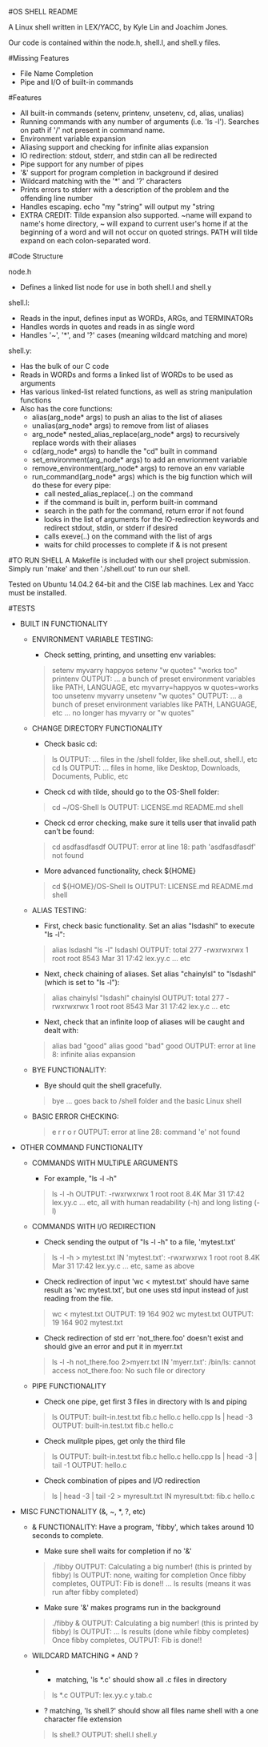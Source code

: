 #OS SHELL README

A Linux shell written in LEX/YACC, by Kyle Lin and Joachim Jones.

Our code is contained within the node.h, shell.l, and shell.y files.

#Missing Features

- File Name Completion
- Pipe and I/O of built-in commands

#Features

- All built-in commands (setenv, printenv, unsetenv, cd, alias, unalias)
- Running commands with any number of arguments (i.e. 'ls -l'). Searches on path if '/' not present in command name.
- Environment variable expansion
- Aliasing support and checking for infinite alias expansion
- IO redirection: stdout, stderr, and stdin can all be redirected
- Pipe support for any number of pipes
- '&' support for program completion in background if desired
- Wildcard matching with the '*' and '?' characters
- Prints errors to stderr with a description of the problem and the offending line number
- Handles escaping. echo "my \"string" will output my "string
- EXTRA CREDIT: Tilde expansion also supported. ~name will expand to name's home directory, ~ will expand to current user's home if at the beginning of a word and will not occur on quoted strings. PATH will tilde expand on each colon-separated word.


#Code Structure

node.h
- Defines a linked list node for use in both shell.l and shell.y

shell.l:
- Reads in the input, defines input as WORDs, ARGs, and TERMINATORs
- Handles words in quotes and reads in as single word
- Handles '~', '*', and '?' cases (meaning wildcard matching and more)

shell.y:
- Has the bulk of our C code
- Reads in WORDs and forms a linked list of WORDs to be used as arguments
- Has various linked-list related functions, as well as string manipulation functions
- Also has the core functions:
	- alias(arg_node* args) to push an alias to the list of aliases
	- unalias(arg_node* args) to remove from list of aliases
	- arg_node* nested_alias_replace(arg_node* args) to recursively replace words with their aliases
	- cd(arg_node* args) to handle the "cd" built in command
	- set_environment(arg_node* args) to add an envrionment variable
	- remove_environment(arg_node* args) to remove an env variable
	- run_command(arg_node* args) which is the big function which will do these for every pipe:
		- call nested_alias_replace(..) on the command
		- if the command is built in, perform built-in command
		- search in the path for the command, return error if not found
		- looks in the list of arguments for the IO-redirection keywords and redirect stdout, stdin, or stderr if desired
		- calls exeve(..) on the command with the list of args
		- waits for child processes to complete if & is not present


#TO RUN SHELL
A Makefile is included with our shell project submission. Simply run 'make' and then './shell.out' to run our shell.

Tested on Ubuntu 14.04.2 64-bit and the CISE lab machines. Lex and Yacc must be installed.


#TESTS

- BUILT IN FUNCTIONALITY

	- ENVIRONMENT VARIABLE TESTING:
		- Check setting, printing, and unsetting env variables:
		> setenv myvarry happyos
		> setenv "w quotes" "works too"
		> printenv
		OUTPUT:
			... a bunch of preset environment variables like PATH, LANGUAGE, etc
			myvarry=happyos
			w quotes=works too
		> unsetenv myvarry
		> unsetenv "w quotes"
		OUTPUT:
			... a bunch of preset environment variables like PATH, LANGUAGE, etc
			... no longer has myvarry or "w quotes"

	- CHANGE DIRECTORY FUNCTIONALITY
		- Check basic cd:
		> ls
		OUTPUT:
			... files in the /shell folder, like shell.out, shell.l, etc
		> cd
		> ls
		OUTPUT:
			... files in home, like Desktop, Downloads, Documents, Public, etc

		- Check cd with tilde, should go to the OS-Shell folder:
		> cd ~/OS-Shell
		> ls
		OUTPUT:
			LICENSE.md README.md shell

		- Check cd error checking, make sure it tells user that invalid path can't be found:
		> cd asdfasdfasdf
		OUTPUT:
			error at line 18: path 'asdfasdfasdf' not found

		- More advanced functionality, check ${HOME}
		> cd ${HOME}/OS-Shell
		> ls
		OUTPUT:
			LICENSE.md README.md shell

	- ALIAS TESTING:
		- First, check basic functionality. Set an alias "lsdashl" to execute "ls -l":
		> alias lsdashl "ls -l"
		> lsdashl
		OUTPUT:
			total 277
			-rwxrwxrwx 1 root root 8543 Mar 31 17:42 lex.yy.c
			... etc

		- Next, check chaining of aliases. Set alias "chainylsl" to "lsdashl" (which is set to "ls -l"):
		> alias chainylsl "lsdashl"
		> chainylsl
		OUTPUT:
			total 277
			-rwxrwxrwx 1 root root 8543 Mar 31 17:42 lex.y.c
			... etc

		- Next, check that an infinite loop of aliases will be caught and dealt with:
		> alias bad "good"
		> alias good "bad"
		> good
		OUTPUT:
			error at line 8: infinite alias expansion

	- BYE FUNCTIONALITY:
		- Bye should quit the shell gracefully.
		> bye
		... goes back to /shell folder and the basic Linux shell

	- BASIC ERROR CHECKING:
		> e r r o r
		OUTPUT:
			error at line 28: command 'e' not found


- OTHER COMMAND FUNCTIONALITY

	- COMMANDS WITH MULTIPLE ARGUMENTS
		- For example, "ls -l -h"
		> ls -l -h
		OUTPUT:
			-rwxrwxrwx 1 root root 8.4K Mar 31 17:42 lex.yy.c
			... etc, all with human readability (-h) and long listing (-l)

	- COMMANDS WITH I/O REDIRECTION
		- Check sending the output of "ls -l -h" to a file, 'mytest.txt'
		> ls -l -h > mytest.txt
		IN 'mytest.txt':
			-rwxrwxrwx 1 root root 8.4K Mar 31 17:42 lex.yy.c
			... etc, same as above

		- Check redirection of input
		'wc < mytest.txt' should have same result as 'wc mytest.txt', but one uses std input instead of just reading from the file.
		> wc < mytest.txt
		OUTPUT:
			19 164 902
		> wc mytest.txt
		OUTPUT:
			19 164 902 mytest.txt

		- Check redirection of std err
		'not_there.foo' doesn't exist and should give an error and put it in myerr.txt
		> ls -l -h not_there.foo 2>myerr.txt
		IN 'myerr.txt':
			/bin/ls: cannot access not_there.foo: No such file or directory

	- PIPE FUNCTIONALITY
		- Check one pipe, get first 3 files in directory with ls and piping
		> ls
		OUTPUT:
			built-in.test.txt fib.c hello.c hello.cpp
		> ls | head -3
		OUTPUT:
			built-in.test.txt
			fib.c
			hello.c

		- Check mulitple pipes, get only the third file
		> ls
		OUTPUT:
			built-in.test.txt fib.c hello.c hello.cpp
		> ls | head -3 | tail -1
		OUTPUT:
			hello.c

		- Check combination of pipes and I/O redirection
		> ls | head -3 | tail -2 > myresult.txt
		IN myresult.txt:
			fib.c
			hello.c

- MISC FUNCTIONALITY (&, ~, *, ?, etc)
	
	- & FUNCTIONALITY:
	Have a program, 'fibby', which takes around 10 seconds to complete.
		
		- Make sure shell waits for completion if no '&'
		> ./fibby
		OUTPUT:
			Calculating a big number! (this is printed by fibby)
		> ls
		OUTPUT:
			none, waiting for completion
		Once fibby completes, OUTPUT:
			Fib is done!!
			... ls results (means it was run after fibby completed)

		- Make sure '&' makes programs run in the background
		> ./fibby &
		OUTPUT:
			Calculating a big number! (this is printed by fibby)
		> ls
		OUTPUT:
			... ls results (done while fibby completes)
		Once fibby completes, OUTPUT:
			Fib is done!!

	- WILDCARD MATCHING * AND ?

		- * matching, 'ls *.c' should show all .c files in directory
		> ls *.c
		OUTPUT:
			lex.yy.c y.tab.c

		- ? matching, 'ls shell.?' should show all files name shell with a one character file extension
		> ls shell.?
		OUTPUT:
			shell.l shell.y







